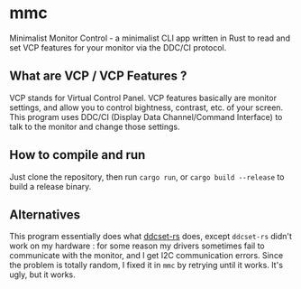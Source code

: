 # mmc
Minimalist Monitor Control - a minimalist CLI app written in Rust to read and set VCP features for your monitor via the DDC/CI protocol.

## What are VCP / VCP Features ?

VCP stands for Virtual Control Panel. VCP features basically are monitor settings, and allow you to control bightness, contrast, etc. of your screen. This program uses DDC/CI (Display Data Channel/Command Interface) to talk to the monitor and change those settings.

## How to compile and run

Just clone the repository, then run `cargo run`, or `cargo build --release` to build a release binary.

## Alternatives

This program essentially does what [ddcset-rs](https://github.com/arcnmx/ddcset-rs) does, except `ddcset-rs` didn't work on my hardware : for some reason my drivers sometimes fail to communicate with the monitor, and I get I2C communication errors. Since the problem is totally random, I fixed it in `mmc` by retrying until it works. It's ugly, but it works.
